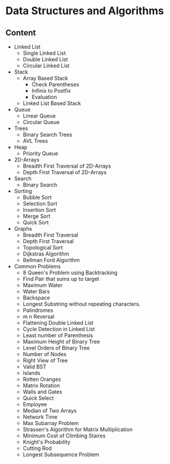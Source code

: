# Data Structures and Algorithms

## Content
  * Linked List
     - Single Linked List
     - Double Linked List
     - Circular Linked List
  * Stack
     - Array Based Stack
          - Check Parentheses
          - Infinix to Postfix
          - Evaluation
     - Linked List Based Stack
  * Queue
     - Linear Queue
     - Circular Queue
  * Trees
     - Binary Search Trees
     - AVL Trees
  * Heap
     - Priority Queue
  * 2D-Arrays
     - Breadth First Traversal of 2D-Arrays
     - Depth First Traversal of 2D-Arrays
  * Search
     - Binary Search
  * Sorting
     - Bubble Sort
     - Selection Sort
     - Insertion Sort
     - Merge Sort
     - Quick Sort
  * Graphs
     - Breadth First Traversal
     - Depth First Traversal
     - Topological Sort
     - Dijkstras Algorithm
     - Bellman Ford Algorithm
  * Common Problems
     - 8 Queen's Problem using Backtracking
     - Find Pair that sums up to target
     - Maximum Water
     - Water Bars
     - Backspace
     - Longest Substring without repeating characters.
     - Palindromes
     - m n Reversal
     - Flattening Double Linked List
     - Cycle Detection in Linked List
     - Least number of Parenthesis
     - Maximum Height of Binary Tree
     - Level Orders of Binary Tree
     - Number of Nodes
     - Right View of Tree
     - Valid BST
     - Islands
     - Rotten Oranges
     - Matrix Rotation
     - Walls and Gates
     - Quick Select
     - Employee
     - Median of Two Arrays
     - Network Time
     - Max Subarray Problem
     - Strassen's Algorithm for Matrix Multiplication
     - Minimum Cost of Climbing Staires
     - Knight's Probability
     - Cutting Rod
     - Longest Subsequence Problem